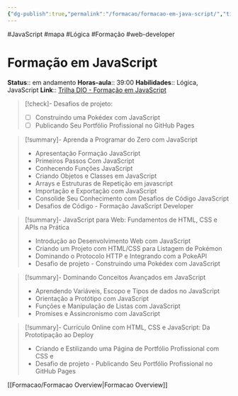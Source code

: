 ```yaml
---
{"dg-publish":true,"permalink":"/formacao/formacao-em-java-script/","title":"Formação em JavaScript","metatags":{"description":"Lista de disciplinas da formação"},"noteIcon":"default","updated":"2025-09-24T22:48:05.325-03:00"}
---
```


#JavaScript #mapa #Lógica #Formação #web-developer

# Formação em JavaScript

**Status**:: em andamento
**Horas-aula**:: 39:00
**Habilidades**:: Lógica, JavaScript
**Link**:: [Trilha DIO - Formação em JavaScript](https://web.dio.me/track/formacao-javascript-developer)

>[!check]- Desafios de projeto:
> - [ ] Construindo uma Pokédex com JavaScript
> - [ ] Publicando Seu Portfólio Profissional no GitHub Pages

> [!summary]- Aprenda a Programar do Zero com JavaScript
> - Apresentação Formação JavaScript
> - Primeiros Passos Com JavaScript
> - Conhecendo Funções JavaScript
> - Criando Objetos e Classes em JavaScript
> - Arrays e Estruturas de Repetição em javascript
> - Importação e Exportação com JavaScript
> - Consolide Seu Conhecimento com Desafios de Código JavaScript
> - Desafios de Código - Formação JavaScript Developer

> [!summary]- JavaScript para Web: Fundamentos de HTML, CSS e APIs na Prática
> - Introdução ao Desenvolvimento Web com JavaScript
> - Criando um Projeto com HTML/CSS para Listagem de Pokémon
> - Dominando o Protocolo HTTP e Integrando com a PokeAPl
> - Desafio de projeto - Construindo uma Pokédex com JavaScript

> [!summary]- Dominando Conceitos Avançados em JavaScript
> - Aprendendo Variáveis, Escopo e Tipos de dados no JavaScript
> - Orientação a Protótipo com JavaScript
> - Funções e Manipulação de Listas com JavaScript
> - Promises e Assincronismo com JavaScript

> [!summary]- Currículo Online com HTML, CSS e JavaScript: Da Prototipação ao Deploy
> - Criando e Estilizando uma Página de Portfólio Profissional com CSS e
> - Desafio de projeto - Publicando Seu Portfólio Profissional no GitHub Pages

[[Formacao/Formacao Overview\|Formacao Overview]]
